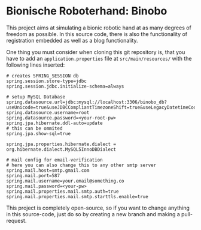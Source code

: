 # Bionische Roboterhand: Binobo

This project aims at simulating a bionic robotic hand at as many degrees of freedom as possible.
In this source code, there is also the functionality of registration embedded as well as a blog functionality.

One thing you must consider when cloning this git repository is, that you have to add an `application.properties` file
at `src/main/resources/` with the following lines inserted:
```properties
# creates SPRING_SESSION db
spring.session.store-type=jdbc
spring.session.jdbc.initialize-schema=always

# setup MySQL Database
spring.datasource.url=jdbc:mysql://localhost:3306/binobo_db?useUnicode=true&useJDBCCompliantTimezoneShift=true&useLegacyDatetimeCode=false&serverTimezone=UTC
spring.datasource.username=root
spring.datasource.password=<your-root-pw>
spring.jpa.hibernate.ddl-auto=update
# this can be ommited
spring.jpa.show-sql=true

spring.jpa.properties.hibernate.dialect = org.hibernate.dialect.MySQL5InnoDBDialect

# mail config for email-verification
# here you can also change this to any other smtp server
spring.mail.host=smtp.gmail.com
spring.mail.port=587
spring.mail.username=your.email@something.co
spring.mail.password=<your-pw>
spring.mail.properties.mail.smtp.auth=true
spring.mail.properties.mail.smtp.starttls.enable=true
```

This project is completely open-source, so if you want to change anything in this source-code, just do so by creating a new branch and making a pull-request.

